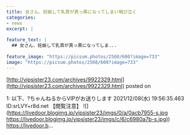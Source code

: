 ```yaml
---
title: 女さん、妊娠して乳首が真っ黒になってしまい咽び泣く
categories:
- news
excerpt: |
  
feature_text: |
  ## 女さん、妊娠して乳首が真っ黒になってしま...
  
feature_image: "https://picsum.photos/2560/600?image=733"
image: "https://picsum.photos/2560/600?image=733"
---
```


[http://vipsister23.com/archives/9922329.html](http://vipsister23.com/archives/9922329.html)
posted on 

<!--more-->

1: 以下、?ちゃんねるからVIPがお送りします 2021/12/08(水) 19:56:35.463 ID:srLVY+r8d.net 【閲覧注意】 ![](https://livedoor.blogimg.jp/vipsister23/imgs/0/a/0acb7955-s.jpg [https://livedoor.blogimg.jp/vipsister23/imgs/c/6/c6980a7b-s.jpg)](https://livedoor.blogimg.jp/vipsister23/imgs/c/6/c6980a7b-s.jpg)) https://livedoor.b...
